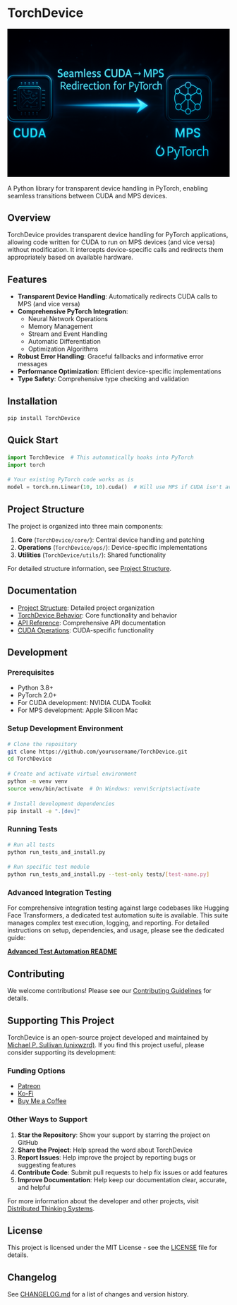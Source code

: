 # TorchDevice

![TorchDevice](docs/TorchDevice001.png)

A Python library for transparent device handling in PyTorch, enabling seamless transitions between CUDA and MPS devices.

## Overview

TorchDevice provides transparent device handling for PyTorch applications, allowing code written for CUDA to run on MPS devices (and vice versa) without modification. It intercepts device-specific calls and redirects them appropriately based on available hardware.

## Features

- **Transparent Device Handling**: Automatically redirects CUDA calls to MPS (and vice versa)
- **Comprehensive PyTorch Integration**: 
  - Neural Network Operations
  - Memory Management
  - Stream and Event Handling
  - Automatic Differentiation
  - Optimization Algorithms
- **Robust Error Handling**: Graceful fallbacks and informative error messages
- **Performance Optimization**: Efficient device-specific implementations
- **Type Safety**: Comprehensive type checking and validation

## Installation

```bash
pip install TorchDevice
```

## Quick Start

```python
import TorchDevice  # This automatically hooks into PyTorch
import torch

# Your existing PyTorch code works as is
model = torch.nn.Linear(10, 10).cuda()  # Will use MPS if CUDA isn't available
```

## Project Structure

The project is organized into three main components:

1. **Core** (`TorchDevice/core/`): Central device handling and patching
2. **Operations** (`TorchDevice/ops/`): Device-specific implementations
3. **Utilities** (`TorchDevice/utils/`): Shared functionality

For detailed structure information, see [Project Structure](docs/project_structure.md).

## Documentation

- [Project Structure](docs/project_structure.md): Detailed project organization
- [TorchDevice Behavior](docs/TorchDevice_Behavior.md): Core functionality and behavior
- [API Reference](docs/TorchDevice_Functions.md): Comprehensive API documentation
- [CUDA Operations](docs/CUDA-Operations.md): CUDA-specific functionality

## Development

### Prerequisites

- Python 3.8+
- PyTorch 2.0+
- For CUDA development: NVIDIA CUDA Toolkit
- For MPS development: Apple Silicon Mac

### Setup Development Environment

```bash
# Clone the repository
git clone https://github.com/yourusername/TorchDevice.git
cd TorchDevice

# Create and activate virtual environment
python -m venv venv
source venv/bin/activate  # On Windows: venv\Scripts\activate

# Install development dependencies
pip install -e ".[dev]"
```

### Running Tests

```bash
# Run all tests
python run_tests_and_install.py

# Run specific test module
python run_tests_and_install.py --test-only tests/[test-name.py]
```

### Advanced Integration Testing

For comprehensive integration testing against large codebases like Hugging Face Transformers, a dedicated test automation suite is available. This suite manages complex test execution, logging, and reporting. For detailed instructions on setup, dependencies, and usage, please see the dedicated guide:

[**Advanced Test Automation README**](test_automation/README.md)

## Contributing

We welcome contributions! Please see our [Contributing Guidelines](CONTRIBUTING.md) for details.

## Supporting This Project

TorchDevice is an open-source project developed and maintained by [Michael P. Sullivan (unixwzrd)](https://unixwzrd.ai). If you find this project useful, please consider supporting its development:

### Funding Options
- [Patreon](https://www.patreon.com/unixwzrd)
- [Ko-Fi](https://ko-fi.com/unixwzrd)
- [Buy Me a Coffee](https://www.buymeacoffee.com/unixwzrd)

### Other Ways to Support
1. **Star the Repository**: Show your support by starring the project on GitHub
2. **Share the Project**: Help spread the word about TorchDevice
3. **Report Issues**: Help improve the project by reporting bugs or suggesting features
4. **Contribute Code**: Submit pull requests to help fix issues or add features
5. **Improve Documentation**: Help keep our documentation clear, accurate, and helpful

For more information about the developer and other projects, visit [Distributed Thinking Systems](https://unixwzrd.ai).

## License

This project is licensed under the MIT License - see the [LICENSE](LICENSE) file for details.

## Changelog

See [CHANGELOG.md](CHANGELOG.md) for a list of changes and version history.
